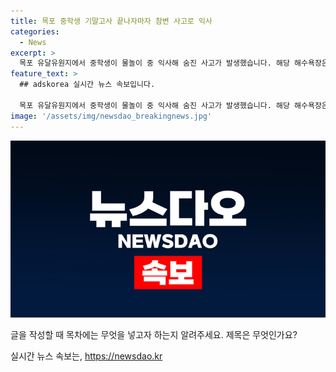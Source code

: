 ```yaml
---
title: 목포 중학생 기말고사 끝나자마자 참변 사고로 익사
categories:
  - News
excerpt: >
  목포 유달유원지에서 중학생이 물놀이 중 익사해 숨진 사고가 발생했습니다. 해당 해수욕장은 수영이 금지되어 있으며, 별도의 안전요원이나 감시인력이 없는 구역으로, 안전요원 조차 배치되지 않았습니다. 목포해경은 정확한 경위를 조사 중이며, 이 사건으로 인해 육상에서는 폭염, 비 온 후는 친구들과 함께 물놀이를 즐기는 등의 활동으로 보호자들은 아이들의 안전에 특별히 신경 써야 할 것입니다.
feature_text: >
  ## adskorea 실시간 뉴스 속보입니다.

  목포 유달유원지에서 중학생이 물놀이 중 익사해 숨진 사고가 발생했습니다. 해당 해수욕장은 수영이 금지되어 있으며, 별도의 안전요원이나 감시인력이 없는 구역으로, 안전요원 조차 배치되지 않았습니다. 목포해경은 정확한 경위를 조사 중이며, 이 사건으로 인해 육상에서는 폭염, 비 온 후는 친구들과 함께 물놀이를 즐기는 등의 활동으로 보호자들은 아이들의 안전에 특별히 신경 써야 할 것입니다.
image: '/assets/img/newsdao_breakingnews.jpg'
---
```


<p><img src="/assets/img/newsdao_breakingnews.jpg" alt="adskorea 속보" /></p>

<p>글을 작성할 때 목차에는 무엇을 넣고자 하는지 알려주세요. 제목은 무엇인가요?</p>
실시간 뉴스 속보는, <a href="https://newsdao.kr" rel="dofollow">https://newsdao.kr</a>


